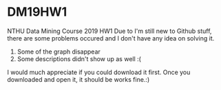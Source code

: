 # DM19HW1
NTHU Data Mining Course 2019 HW1
Due to I'm still new to Github stuff, there are some problems occured and I don't have any idea on solving it.
1. Some of the graph disappear
2. Some descriptions didn't show up as well :(

I would much appreciate if you could download it first. 
Once you downloaded and open it, it should be works fine.:)
